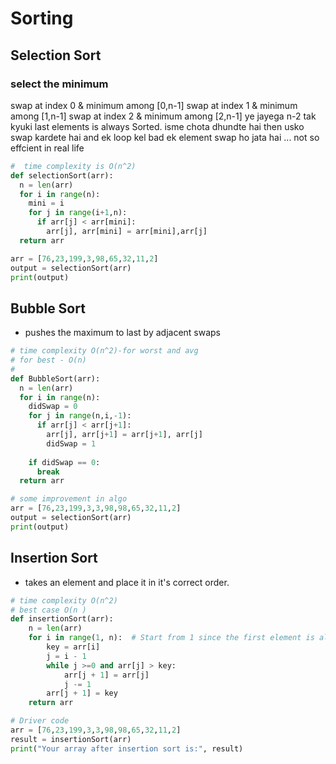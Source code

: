 # Sorting

## Selection Sort

### select the minimum

swap at index 0 & minimum among [0,n-1]
swap at index 1 & minimum among [1,n-1]
swap at index 2 & minimum among [2,n-1]
ye jayega n-2 tak kyuki last elements is always Sorted.
isme chota dhundte hai then usko swap kardete hai and ek loop kel bad ek element swap ho jata hai ...
not so effcient in real life

```python
#  time complexity is O(n^2)
def selectionSort(arr):
  n = len(arr)
  for i in range(n):
    mini = i
    for j in range(i+1,n):
      if arr[j] < arr[mini]:
        arr[j], arr[mini] = arr[mini],arr[j]
  return arr

arr = [76,23,199,3,98,65,32,11,2]
output = selectionSort(arr)
print(output)
```

## Bubble Sort

- pushes the maximum to last by adjacent swaps

```python
# time complexity O(n^2)-for worst and avg
# for best - O(n)
# 
def BubbleSort(arr):
  n = len(arr)
  for i in range(n):
    didSwap = 0
    for j in range(n,i,-1):
      if arr[j] < arr[j+1]:
        arr[j], arr[j+1] = arr[j+1], arr[j]
        didSwap = 1
    
    if didSwap == 0:
      break
  return arr

# some improvement in algo
arr = [76,23,199,3,3,98,98,65,32,11,2]
output = selectionSort(arr)
print(output)
```

## Insertion Sort

- takes an element and place it in it's correct order.

```python
# time complexity O(n^2)
# best case O(n )
def insertionSort(arr):
    n = len(arr)
    for i in range(1, n):  # Start from 1 since the first element is already considered sorted
        key = arr[i]
        j = i - 1
        while j >=0 and arr[j] > key:
            arr[j + 1] = arr[j]
            j -= 1
        arr[j + 1] = key
    return arr

# Driver code
arr = [76,23,199,3,3,98,98,65,32,11,2]
result = insertionSort(arr)
print("Your array after insertion sort is:", result)
   
```
